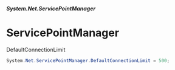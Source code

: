 ##### System.Net.ServicePointManager
# ServicePointManager

DefaultConnectionLimit
``` csharp
System.Net.ServicePointManager.DefaultConnectionLimit = 500;
```
